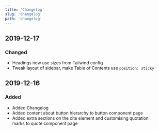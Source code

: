 ```yaml
---
title: 'Changelog'
slug: 'changelog'
path: 'changelog'
---
```


## 2019-12-17

### Changed

- Headings now use sizes from Tailwind config
- Tweak layout of sidebar, make Table of Contents use `position: sticky`

## 2019-12-16

### Added

- Added Changelog
- Added content about button hierarchy to button component page
- Added extra sections on the cite element and customising quotation marks to quote component page

